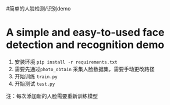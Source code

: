 #简单的人脸检测/识别demo
# A simple and easy-to-used face detection and recognition demo
 
1. 安装环境 `pip install -r requirements.txt`
2. 需要先通过`photo_obtain` 采集人脸数据集，需要手动更改路径
3. 开始训练 `train.py`
4. 开始测试 `test.py`



注：每次添加新的人脸需要重新训练模型

